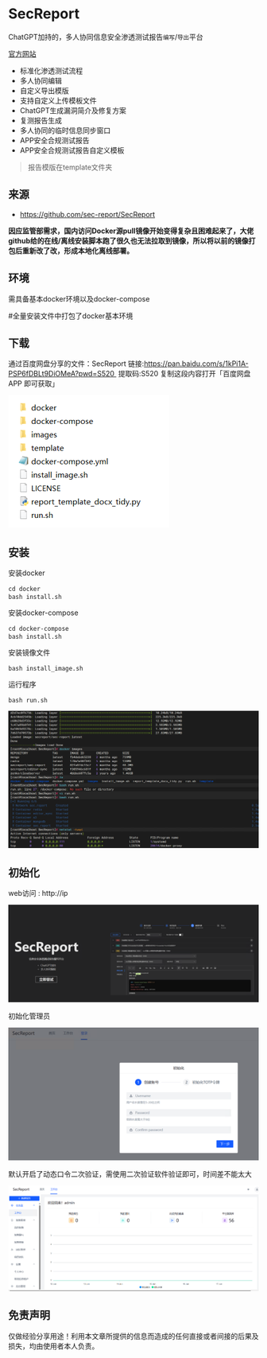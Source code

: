 # SecReport



ChatGPT加持的，多人协同信息安全渗透测试报告`编写`/`导出`平台

[官方网站](https://sec-report.com/)

- 标准化渗透测试流程
- 多人协同编辑
- 自定义导出模版
- 支持自定义上传模板文件
- ChatGPT生成漏洞简介及修复方案
- 复测报告生成
- 多人协同的临时信息同步窗口
- APP安全合规测试报告
- APP安全合规测试报告自定义模板

> 报告模版在template文件夹



## 来源

- https://github.com/sec-report/SecReport

**因应监管部需求，国内访问Docker源pull镜像开始变得复杂且困难起来了，大佬github给的在线/离线安装脚本跑了很久也无法拉取到镜像，所以将以前的镜像打包后重新改了改，形成本地化离线部署。**





## 环境

需具备基本docker环境以及docker-compose

#全量安装文件中打包了docker基本环境



## 下载

通过百度网盘分享的文件：SecReport
链接:https://pan.baidu.com/s/1kPi1A-PSP6fDBLt9DiOMeA?pwd=S520 
提取码:S520
复制这段内容打开「百度网盘APP 即可获取」

![1718663155203](image/1718663155203.png)





## 安装

安装docker

```
cd docker
bash install.sh
```

安装docker-compose

```
cd docker-compose
bash install.sh
```

安装镜像文件

```
bash install_image.sh
```

运行程序

```
bash run.sh
```

![1718663421056](https://github.com/chengling-ing/SecReport/blob/master/image/1718663421056.png)



## 初始化

web访问 :   http://ip

![1718663536585](https://github.com/chengling-ing/SecReport/blob/master/image/1718663536585.png)

初始化管理员

![1718663584336](https://github.com/chengling-ing/SecReport/blob/master/image/1718663584336.png)

默认开启了动态口令二次验证，需使用二次验证软件验证即可，时间差不能太大

![1718663950787](https://github.com/chengling-ing/SecReport/blob/master/image/1718663950787.png)





## 免责声明

仅做经验分享用途！利用本文章所提供的信息而造成的任何直接或者间接的后果及损失，均由使用者本人负责。
